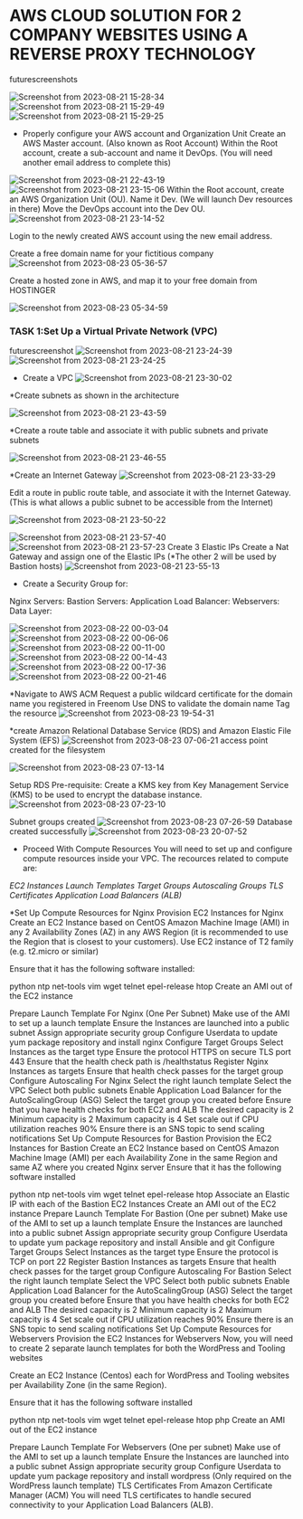 # AWS CLOUD SOLUTION FOR 2 COMPANY WEBSITES USING A REVERSE PROXY TECHNOLOGY
futurescreenshots

![Screenshot from 2023-08-21 15-28-34](https://github.com/Lukobet/Darey.io_pbl/assets/110517150/ab00fa97-0946-41c2-9916-9ce1e5b8eb64)
![Screenshot from 2023-08-21 15-29-49](https://github.com/Lukobet/Darey.io_pbl/assets/110517150/7b0bab7b-00f4-46a6-ae3e-907acd786e0b)
![Screenshot from 2023-08-21 15-29-25](https://github.com/Lukobet/Darey.io_pbl/assets/110517150/074275a8-295f-41af-8eae-d5ddf01afa52)





* Properly configure your AWS account and Organization Unit 
Create an AWS Master account. (Also known as Root Account)
Within the Root account, create a sub-account and name it DevOps. (You will need another email address to complete this)

![Screenshot from 2023-08-21 22-43-19](https://github.com/Lukobet/Darey.io_pbl/assets/110517150/9c5aa351-73e0-45e9-8fae-4b28a8121712)
![Screenshot from 2023-08-21 23-15-06](https://github.com/Lukobet/Darey.io_pbl/assets/110517150/32f66cf7-6f75-4947-a77c-16a8abe491cb)
Within the Root account, create an AWS Organization Unit (OU). Name it Dev. (We will launch Dev resources in there)
Move the DevOps account into the Dev OU.
![Screenshot from 2023-08-21 23-14-52](https://github.com/Lukobet/Darey.io_pbl/assets/110517150/9146e2e1-4648-4ad6-8af3-a659d50d9ead)

Login to the newly created AWS account using the new email address.

Create a free domain name for your fictitious company 
![Screenshot from 2023-08-23 05-36-57](https://github.com/Lukobet/Darey.io_pbl/assets/110517150/085da3f5-472f-431f-b565-36562d6ccce2)

Create a hosted zone in AWS, and map it to your free domain from HOSTINGER


![Screenshot from 2023-08-23 05-34-59](https://github.com/Lukobet/Darey.io_pbl/assets/110517150/01c9603b-3752-4f67-b8f2-d25a5f481400)

### TASK 1:Set Up a Virtual Private Network (VPC)
futurescreenshot
![Screenshot from 2023-08-21 23-24-39](https://github.com/Lukobet/Darey.io_pbl/assets/110517150/15eca66e-c4f3-45af-b3ad-f631c8477c31)
![Screenshot from 2023-08-21 23-24-25](https://github.com/Lukobet/Darey.io_pbl/assets/110517150/7f393260-4edf-45e2-9b5a-2cc6251d8f0c)

* Create a VPC
![Screenshot from 2023-08-21 23-30-02](https://github.com/Lukobet/Darey.io_pbl/assets/110517150/ae43c187-dfe6-4487-9a3a-9c78055ff8fe)

*Create subnets as shown in the architecture

![Screenshot from 2023-08-21 23-43-59](https://github.com/Lukobet/Darey.io_pbl/assets/110517150/4e8e01b6-1907-4b25-9f52-3effb6ba86b2)

*Create a route table and associate it with public subnets and private subnets

![Screenshot from 2023-08-21 23-46-55](https://github.com/Lukobet/Darey.io_pbl/assets/110517150/65aec9de-002c-4b74-aef4-7c65b8e9c863)

*Create an Internet Gateway
![Screenshot from 2023-08-21 23-33-29](https://github.com/Lukobet/Darey.io_pbl/assets/110517150/c3b3f566-0ee9-44dd-823f-88dc824c0ed1)

Edit a route in public route table, and associate it with the Internet Gateway. (This is what allows a public subnet to be accessible from the Internet)

![Screenshot from 2023-08-21 23-50-22](https://github.com/Lukobet/Darey.io_pbl/assets/110517150/078c505d-17cb-433b-94a0-4b3460740bb0)

![Screenshot from 2023-08-21 23-57-40](https://github.com/Lukobet/Darey.io_pbl/assets/110517150/32e02d23-5bcc-4822-8993-476f5d0f3221)
![Screenshot from 2023-08-21 23-57-23](https://github.com/Lukobet/Darey.io_pbl/assets/110517150/1e94df34-a1ff-429b-9c57-d811f8566e59)
Create 3 Elastic IPs
Create a Nat Gateway and assign one of the Elastic IPs (*The other 2 will be used by Bastion hosts)
![Screenshot from 2023-08-21 23-55-13](https://github.com/Lukobet/Darey.io_pbl/assets/110517150/6b6006da-2ea1-41c2-b22a-1859b4e21000)

* Create a Security Group for:

Nginx Servers:
Bastion Servers: 
Application Load Balancer: 
Webservers: 
Data Layer: 

![Screenshot from 2023-08-22 00-03-04](https://github.com/Lukobet/Darey.io_pbl/assets/110517150/8a803717-954a-4ea7-9242-67bd81cb7480)
![Screenshot from 2023-08-22 00-06-06](https://github.com/Lukobet/Darey.io_pbl/assets/110517150/d4a07609-5929-4ed3-b29b-af17dd3c6ff7)
![Screenshot from 2023-08-22 00-11-00](https://github.com/Lukobet/Darey.io_pbl/assets/110517150/55078fad-c918-4a9e-9c3e-a2506f17169b)
![Screenshot from 2023-08-22 00-14-43](https://github.com/Lukobet/Darey.io_pbl/assets/110517150/cdad0ff7-b7b9-407d-8b51-80b67c0b8178)
![Screenshot from 2023-08-22 00-17-36](https://github.com/Lukobet/Darey.io_pbl/assets/110517150/dcc77ff6-9161-4a44-9c16-89da32c36bfd)
![Screenshot from 2023-08-22 00-21-46](https://github.com/Lukobet/Darey.io_pbl/assets/110517150/fc92995b-a026-4dff-b5ac-e949d30ba0ed)

 
*Navigate to AWS ACM
Request a public wildcard certificate for the domain name you registered in Freenom
Use DNS to validate the domain name
Tag the resource
![Screenshot from 2023-08-23 19-54-31](https://github.com/Lukobet/Darey.io_pbl/assets/110517150/071f89f7-3045-42b6-873b-55a723fb0653)



*create Amazon Relational Database Service (RDS) and Amazon Elastic File System (EFS) 
![Screenshot from 2023-08-23 07-06-21](https://github.com/Lukobet/Darey.io_pbl/assets/110517150/c406226a-a37a-48e8-af77-88c70dfde460)
access point created for the filesystem

![Screenshot from 2023-08-23 07-13-14](https://github.com/Lukobet/Darey.io_pbl/assets/110517150/be80b49a-399b-4d56-8952-bcb63e84e490)

Setup RDS
Pre-requisite: Create a KMS key from Key Management Service (KMS) to be used to encrypt the database instance.
![Screenshot from 2023-08-23 07-23-10](https://github.com/Lukobet/Darey.io_pbl/assets/110517150/a1a75f00-a433-4611-a6ba-13a05ceb8919)

Subnet groups created
![Screenshot from 2023-08-23 07-26-59](https://github.com/Lukobet/Darey.io_pbl/assets/110517150/fe86c307-7bea-46b4-ace3-9cc6443383e3)
Database created successfully
![Screenshot from 2023-08-23 20-07-52](https://github.com/Lukobet/Darey.io_pbl/assets/110517150/2e98519a-21ac-4f2d-9548-04cc98ceda7d)
* Proceed With Compute Resources
You will need to set up and configure compute resources inside your VPC. The recources related to compute are:

*EC2 Instances
Launch Templates
Target Groups
Autoscaling Groups
TLS Certificates
Application Load Balancers (ALB)*


*Set Up Compute Resources for Nginx
Provision EC2 Instances for Nginx
Create an EC2 Instance based on CentOS Amazon Machine Image (AMI) in any 2 Availability Zones (AZ) in any AWS Region (it is recommended to use the Region that is closest to your customers). Use EC2 instance of T2 family (e.g. t2.micro or similar)

Ensure that it has the following software installed:

python
ntp
net-tools
vim
wget
telnet
epel-release
htop
Create an AMI out of the EC2 instance

Prepare Launch Template For Nginx (One Per Subnet)
Make use of the AMI to set up a launch template
Ensure the Instances are launched into a public subnet
Assign appropriate security group
Configure Userdata to update yum package repository and install nginx
Configure Target Groups
Select Instances as the target type
Ensure the protocol HTTPS on secure TLS port 443
Ensure that the health check path is /healthstatus
Register Nginx Instances as targets
Ensure that health check passes for the target group
Configure Autoscaling For Nginx
Select the right launch template
Select the VPC
Select both public subnets
Enable Application Load Balancer for the AutoScalingGroup (ASG)
Select the target group you created before
Ensure that you have health checks for both EC2 and ALB
The desired capacity is 2
Minimum capacity is 2
Maximum capacity is 4
Set scale out if CPU utilization reaches 90%
Ensure there is an SNS topic to send scaling notifications
Set Up Compute Resources for Bastion
Provision the EC2 Instances for Bastion
Create an EC2 Instance based on CentOS Amazon Machine Image (AMI) per each Availability Zone in the same Region and same AZ where you created Nginx server
Ensure that it has the following software installed

python
ntp
net-tools
vim
wget
telnet
epel-release
htop
Associate an Elastic IP with each of the Bastion EC2 Instances
Create an AMI out of the EC2 instance
Prepare Launch Template For Bastion (One per subnet)
Make use of the AMI to set up a launch template
Ensure the Instances are launched into a public subnet
Assign appropriate security group
Configure Userdata to update yum package repository and install Ansible and git
Configure Target Groups
Select Instances as the target type
Ensure the protocol is TCP on port 22
Register Bastion Instances as targets
Ensure that health check passes for the target group
Configure Autoscaling For Bastion
Select the right launch template
Select the VPC
Select both public subnets
Enable Application Load Balancer for the AutoScalingGroup (ASG)
Select the target group you created before
Ensure that you have health checks for both EC2 and ALB
The desired capacity is 2
Minimum capacity is 2
Maximum capacity is 4
Set scale out if CPU utilization reaches 90%
Ensure there is an SNS topic to send scaling notifications
Set Up Compute Resources for Webservers
Provision the EC2 Instances for Webservers
Now, you will need to create 2 separate launch templates for both the WordPress and Tooling websites

Create an EC2 Instance (Centos) each for WordPress and Tooling websites per Availability Zone (in the same Region).

Ensure that it has the following software installed

python
ntp
net-tools
vim
wget
telnet
epel-release
htop
php
Create an AMI out of the EC2 instance

Prepare Launch Template For Webservers (One per subnet)
Make use of the AMI to set up a launch template
Ensure the Instances are launched into a public subnet
Assign appropriate security group
Configure Userdata to update yum package repository and install wordpress (Only required on the WordPress launch template)
TLS Certificates From Amazon Certificate Manager (ACM)
You will need TLS certificates to handle secured connectivity to your Application Load Balancers (ALB).





